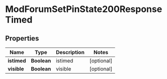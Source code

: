 

# ModForumSetPinState200ResponseTimed


## Properties

| Name | Type | Description | Notes |
|------------ | ------------- | ------------- | -------------|
|**istimed** | **Boolean** | istimed |  [optional] |
|**visible** | **Boolean** | visible |  [optional] |



